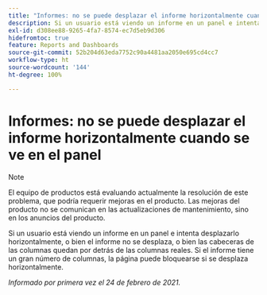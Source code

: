 ```yaml
---
title: "Informes: no se puede desplazar el informe horizontalmente cuando se ve en el panel"
description: Si un usuario está viendo un informe en un panel e intenta desplazarlo horizontalmente, o bien el informe no se desplaza, o bien las cabeceras de las columnas quedan por detrás de las columnas reales. Si el informe tiene un gran número de columnas, la página puede bloquearse si se desplaza horizontalmente.
exl-id: d308ee88-9265-4fa7-8574-ec7d5eb9d306
hidefromtoc: true
feature: Reports and Dashboards
source-git-commit: 52b204d63eda7752c90a4481aa2050e695cd4cc7
workflow-type: ht
source-wordcount: '144'
ht-degree: 100%

---
```


# Informes: no se puede desplazar el informe horizontalmente cuando se ve en el panel

>[!NOTE]
>
>El equipo de productos está evaluando actualmente la resolución de este problema, que podría requerir mejoras en el producto. Las mejoras del producto no se comunican en las actualizaciones de mantenimiento, sino en los anuncios del producto.

Si un usuario está viendo un informe en un panel e intenta desplazarlo horizontalmente, o bien el informe no se desplaza, o bien las cabeceras de las columnas quedan por detrás de las columnas reales. Si el informe tiene un gran número de columnas, la página puede bloquearse si se desplaza horizontalmente.

_Informado por primera vez el 24 de febrero de 2021._
